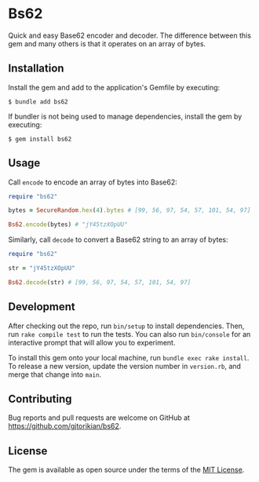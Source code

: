 # Bs62

Quick and easy Base62 encoder and decoder. The difference between this gem and many others is that it operates on an
array of bytes.

## Installation

Install the gem and add to the application's Gemfile by executing:

    $ bundle add bs62

If bundler is not being used to manage dependencies, install the gem by executing:

    $ gem install bs62

## Usage

Call `encode` to encode an array of bytes into Base62:

```ruby
require "bs62"

bytes = SecureRandom.hex(4).bytes # [99, 56, 97, 54, 57, 101, 54, 97]

Bs62.encode(bytes) # "jY45tzXOpUU"
```

Similarly, call `decode` to convert a Base62 string to an array of bytes:

```ruby
require "bs62"

str = "jY45tzXOpUU"

Bs62.decode(str) # [99, 56, 97, 54, 57, 101, 54, 97]
```

## Development

After checking out the repo, run `bin/setup` to install dependencies. Then, run `rake compile test` to run the tests. You can also run `bin/console` for an interactive prompt that will allow you to experiment.

To install this gem onto your local machine, run `bundle exec rake install`. To release a new version, update the version number in `version.rb`, and merge that change into `main`.

## Contributing

Bug reports and pull requests are welcome on GitHub at https://github.com/gjtorikian/bs62.

## License

The gem is available as open source under the terms of the [MIT License](https://opensource.org/licenses/MIT).

